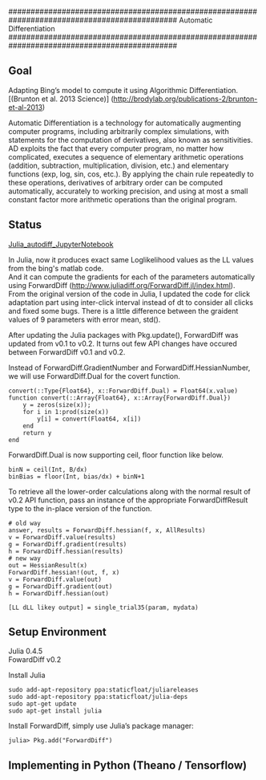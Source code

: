 ##############################################################################################
Automatic Differentiation
##############################################################################################

Goal
------------
Adapting Bing’s model to compute it using Algorithmic Differentiation.
[(Brunton et al. 2013 Science)] (http://brodylab.org/publications-2/brunton-et-al-2013)

Automatic Differentiation is a technology for automatically augmenting computer programs, including arbitrarily complex simulations, with statements for the computation of derivatives, also known as sensitivities. AD exploits the fact that every computer program, no matter how complicated, executes a sequence of elementary arithmetic operations (addition, subtraction, multiplication, division, etc.) and elementary functions (exp, log, sin, cos, etc.). By applying the chain rule repeatedly to these operations, derivatives of arbitrary order can be computed automatically, accurately to working precision, and using at most a small constant factor more arithmetic operations than the original program.

Status
-------
[Julia_autodiff_JupyterNotebook](https://github.com/misun6312/autodiff/blob/master/Julia_autodiff.ipynb)

In Julia, now it produces exact same Loglikelihood values as the LL values from the bing's matlab code.  
And it can compute the gradients for each of the parameters automatically using ForwardDiff (http://www.juliadiff.org/ForwardDiff.jl/index.html).  
From the original version of the code in Julia, I updated the code for click adaptation part using inter-click interval instead of dt to consider all clicks and fixed some bugs. 
There is a little difference between the graident values of 9 parameters with error mean, std().

After updating the Julia packages with Pkg.update(), ForwardDiff was updated from v0.1 to v0.2. It turns out few API changes have occured between ForwardDiff v0.1 and v0.2.  

Instead of ForwardDiff.GradientNumber and ForwardDiff.HessianNumber, we will use ForwardDiff.Dual for the covert function.

    convert(::Type{Float64}, x::ForwardDiff.Dual) = Float64(x.value)
    function convert(::Array{Float64}, x::Array{ForwardDiff.Dual}) 
        y = zeros(size(x)); 
        for i in 1:prod(size(x)) 
            y[i] = convert(Float64, x[i]) 
        end
        return y
    end

ForwardDiff.Dual is now supporting ceil, floor function like below. 

    binN = ceil(Int, B/dx) 
    binBias = floor(Int, bias/dx) + binN+1  

To retrieve all the lower-order calculations along with the normal result of v0.2 API function, pass an instance of the appropriate ForwardDiffResult type to the in-place version of the function.

    # old way
    answer, results = ForwardDiff.hessian(f, x, AllResults)
    v = ForwardDiff.value(results)
    g = ForwardDiff.gradient(results)
    h = ForwardDiff.hessian(results) 
    # new way
    out = HessianResult(x)
    ForwardDiff.hessian!(out, f, x)
    v = ForwardDiff.value(out)
    g = ForwardDiff.gradient(out)
    h = ForwardDiff.hessian(out)


```
[LL dLL likey output] = single_trial35(param, mydata)
```

Setup Environment
-------
Julia 0.4.5  
FowardDiff v0.2

Install Julia

    sudo add-apt-repository ppa:staticfloat/juliareleases
    sudo add-apt-repository ppa:staticfloat/julia-deps
    sudo apt-get update
    sudo apt-get install julia

Install ForwardDiff, simply use Julia’s package manager:

    julia> Pkg.add("ForwardDiff")


Implementing in Python (Theano / Tensorflow) 
-------

